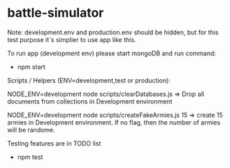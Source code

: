 # battle-simulator

Note:
development.env and production.env should be hidden, but for this test purpose it`s simplier to use app like this.


To run app (development env) please start mongoDB and run command:
- npm start


Scripts / Helpers (ENV=development,test or production):

NODE_ENV=development node scripts/clearDatabases.js   => Drop all documents from collections in Development environment

NODE_ENV=development node scripts/createFakeArmies.js 15   => create 15 armies in Development environment. If no flag, then the number of armies will be randome.


Testing features are in TODO list
- npm test
